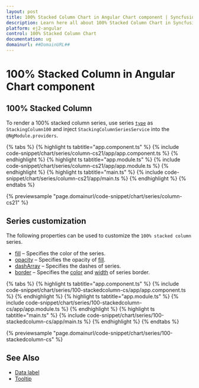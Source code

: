 ```yaml
---
layout: post
title: 100% Stacked Column Chart in Angular Chart component | Syncfusion
description: Learn here all about 100% Stacked Column Chart in Syncfusion Angular Chart component of Syncfusion Essential JS 2 and more.
platform: ej2-angular
control: 100% Stacked Column Chart
documentation: ug
domainurl: ##DomainURL##
---
```


# 100% Stacked Column in Angular Chart component

## 100% Stacked Column

To render a 100% stacked column series, use series [`type`](https://ej2.syncfusion.com/angular/documentation/api/chart/seriesDirective/#type) as `StackingColumn100` and inject `StackingColumnSeriesService` into the `@NgModule.providers`.

{% tabs %}
{% highlight ts tabtitle="app.component.ts" %}
{% include code-snippet/chart/series/column-cs21/app/app.component.ts %}
{% endhighlight %}
{% highlight ts tabtitle="app.module.ts" %}
{% include code-snippet/chart/series/column-cs21/app/app.module.ts %}
{% endhighlight %}
{% highlight ts tabtitle="main.ts" %}
{% include code-snippet/chart/series/column-cs21/app/main.ts %}
{% endhighlight %}
{% endtabs %}
  
{% previewsample "page.domainurl/code-snippet/chart/series/column-cs21" %}

## Series customization

The following properties can be used to customize the `100% stacked column` series.

* [fill](https://ej2.syncfusion.com/angular/documentation/api/chart/seriesModel/#fill) – Specifies the color of the series.
* [opacity](https://ej2.syncfusion.com/angular/documentation/api/chart/seriesModel/#opacity) – Specifies the opacity of [fill](https://ej2.syncfusion.com/angular/documentation/api/chart/seriesModel/#fill).
* [dashArray](https://ej2.syncfusion.com/angular/documentation/api/chart/seriesModel/#dasharray) – Specifies the dashes of series.
* [border](https://ej2.syncfusion.com/angular/documentation/api/chart/borderModel/#properties) – Specifies the [color](https://ej2.syncfusion.com/angular/documentation/api/chart/borderModel/#color) and [width](https://ej2.syncfusion.com/angular/documentation/api/chart/borderModel/#width) of series border.

{% tabs %}
{% highlight ts tabtitle="app.component.ts" %}
{% include code-snippet/chart/series/100-stackedcolumn-cs/app/app.component.ts %}
{% endhighlight %}
{% highlight ts tabtitle="app.module.ts" %}
{% include code-snippet/chart/series/100-stackedcolumn-cs/app/app.module.ts %}
{% endhighlight %}
{% highlight ts tabtitle="main.ts" %}
{% include code-snippet/chart/series/100-stackedcolumn-cs/app/main.ts %}
{% endhighlight %}
{% endtabs %}
  
{% previewsample "page.domainurl/code-snippet/chart/series/100-stackedcolumn-cs" %}

## See Also

* [Data label](../data-labels/)
* [Tooltip](../tool-tip/)
